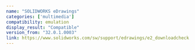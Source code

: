 ```yaml
---
name: "SOLIDWORKS eDrawings"
categories: ['multimedia']
compatibility: emulation
display_result: "Compatible"
version_from: "32.0.1.0003"
link: https://www.solidworks.com/sw/support/edrawings/e2_downloadcheck.htm
---
```


